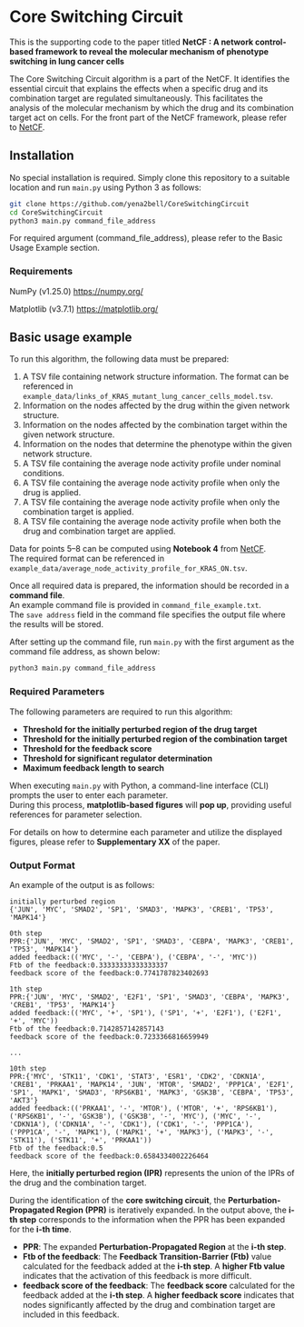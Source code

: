 # Core Switching Circuit
This is the supporting code to the paper titled **NetCF : A network control-based framework to reveal the molecular mechanism of phenotype switching in lung cancer cells**

The Core Switching Circuit algorithm is a part of the NetCF. It identifies the essential circuit that explains the effects when a specific drug and its combination target are regulated simultaneously. This facilitates the analysis of the molecular mechanism by which the drug and its combination target act on cells. For the front part of the NetCF framework, please refer to [NetCF](https://github.com/namheee/NetCF).  


## Installation
No special installation is required. Simply clone this repository to a suitable location and run `main.py` using Python 3 as follows: 

```bash
git clone https://github.com/yena2bell/CoreSwitchingCircuit
cd CoreSwitchingCircuit
python3 main.py command_file_address
```

For required argument (command_file_address), please refer to the Basic Usage Example section.

### Requirements
NumPy (v1.25.0) https://numpy.org/

Matplotlib (v3.7.1) https://matplotlib.org/

## Basic usage example
To run this algorithm, the following data must be prepared:  

1. A TSV file containing network structure information. The format can be referenced in `example_data/links_of_KRAS_mutant_lung_cancer_cells_model.tsv`.  
2. Information on the nodes affected by the drug within the given network structure.  
3. Information on the nodes affected by the combination target within the given network structure.  
4. Information on the nodes that determine the phenotype within the given network structure.  
5. A TSV file containing the average node activity profile under nominal conditions.  
6. A TSV file containing the average node activity profile when only the drug is applied.  
7. A TSV file containing the average node activity profile when only the combination target is applied.  
8. A TSV file containing the average node activity profile when both the drug and combination target are applied.  

Data for points 5–8 can be computed using **Notebook 4** from [NetCF](https://github.com/namheee/NetCF).  
The required format can be referenced in `example_data/average_node_activity_profile_for_KRAS_ON.tsv`.  

Once all required data is prepared, the information should be recorded in a **command file**.  
An example command file is provided in `command_file_example.txt`.  
The `save address` field in the command file specifies the output file where the results will be stored.  

After setting up the command file, run `main.py` with the first argument as the command file address, as shown below:  

```bash
python3 main.py command_file_address
```

### Required Parameters  

The following parameters are required to run this algorithm:  

- **Threshold for the initially perturbed region of the drug target**  
- **Threshold for the initially perturbed region of the combination target**  
- **Threshold for the feedback score**  
- **Threshold for significant regulator determination**  
- **Maximum feedback length to search**  

When executing `main.py` with Python, a command-line interface (CLI) prompts the user to enter each parameter.  
During this process, **matplotlib-based figures** will **pop up**, providing useful references for parameter selection.  

For details on how to determine each parameter and utilize the displayed figures, please refer to **Supplementary XX** of the paper.  


### Output Format
An example of the output is as follows: 

```
initially perturbed region
{'JUN', 'MYC', 'SMAD2', 'SP1', 'SMAD3', 'MAPK3', 'CREB1', 'TP53', 'MAPK14'}

0th step
PPR:{'JUN', 'MYC', 'SMAD2', 'SP1', 'SMAD3', 'CEBPA', 'MAPK3', 'CREB1', 'TP53', 'MAPK14'}
added feedback:(('MYC', '-', 'CEBPA'), ('CEBPA', '-', 'MYC'))
Ftb of the feedback:0.33333333333333337
feedback score of the feedback:0.7741787823402693

1th step
PPR:{'JUN', 'MYC', 'SMAD2', 'E2F1', 'SP1', 'SMAD3', 'CEBPA', 'MAPK3', 'CREB1', 'TP53', 'MAPK14'}
added feedback:(('MYC', '+', 'SP1'), ('SP1', '+', 'E2F1'), ('E2F1', '+', 'MYC'))
Ftb of the feedback:0.7142857142857143
feedback score of the feedback:0.7233366816659949

...

10th step
PPR:{'MYC', 'STK11', 'CDK1', 'STAT3', 'ESR1', 'CDK2', 'CDKN1A', 'CREB1', 'PRKAA1', 'MAPK14', 'JUN', 'MTOR', 'SMAD2', 'PPP1CA', 'E2F1', 'SP1', 'MAPK1', 'SMAD3', 'RPS6KB1', 'MAPK3', 'GSK3B', 'CEBPA', 'TP53', 'AKT3'}
added feedback:(('PRKAA1', '-', 'MTOR'), ('MTOR', '+', 'RPS6KB1'), ('RPS6KB1', '-', 'GSK3B'), ('GSK3B', '-', 'MYC'), ('MYC', '-', 'CDKN1A'), ('CDKN1A', '-', 'CDK1'), ('CDK1', '-', 'PPP1CA'), ('PPP1CA', '-', 'MAPK1'), ('MAPK1', '+', 'MAPK3'), ('MAPK3', '-', 'STK11'), ('STK11', '+', 'PRKAA1'))
Ftb of the feedback:0.5
feedback score of the feedback:0.6584334002226464
```

Here, the **initially perturbed region (IPR)** represents the union of the IPRs of the drug and the combination target.  

During the identification of the **core switching circuit**, the **Perturbation-Propagated Region (PPR)** is iteratively expanded. In the output above, the **i-th step** corresponds to the information when the PPR has been expanded for the **i-th time**.  

- **PPR**: The expanded **Perturbation-Propagated Region** at the **i-th step**.  
- **Ftb of the feedback**: The **Feedback Transition-Barrier (Ftb)** value calculated for the feedback added at the **i-th step**. A **higher Ftb value** indicates that the activation of this feedback is more difficult.  
- **feedback score of the feedback**: The **feedback score** calculated for the feedback added at the **i-th step**. A **higher feedback score** indicates that nodes significantly affected by the drug and combination target are included in this feedback.  

